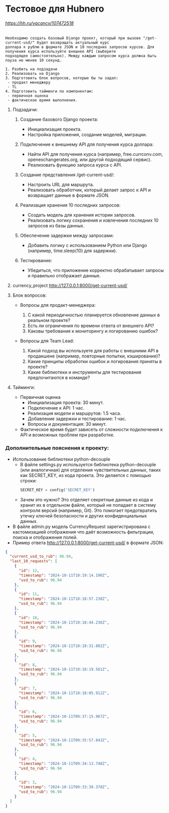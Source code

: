# Тестовое для Hubnero
###### https://hh.ru/vacancy/107472518

```text
Необходимо создать базовый Django проект, который при вызове "/get-current-usd/" будет возвращать актуальный курс 
доллара к рублю в формате JSON и 10 последних запросов курсов. Для получения курса используйте внешнее API (выберите 
подходящее самостоятельно). Между каждым запросом курса должна быть пауза не менее 10 секунд. 

1. Разбить на подзадачи 
2. Реализовать на Django 
3. Подготовить блок вопросов, которые бы ты задал: 
 - продакт менеджеру 
 - TL 
4. Подготовить тайминги по компонентам: 
 - первичная оценка 
 - фактическое время выполнения.
```
1. Подзадачи:
   1. Создание базового Django проекта:
      - Инициализация проекта.
      - Настройка приложения, создание моделей, миграции.
      
   2. Подключение к внешнему API для получения курса доллара:
      - Найти API для получения курса (например, free.currconv.com, openexchangerates.org, или другой подходящий сервис).
      - Реализовать функцию запроса курса с API.

   3. Создание представления /get-current-usd/:
      - Настроить URL для маршрута.
      - Реализовать обработчик, который делает запрос к API и возвращает данные в формате JSON.
      
   4. Реализация хранения 10 последних запросов:
      - Создать модель для хранения истории запросов.
      - Реализовать логику сохранения и извлечения последних 10 запросов из базы данных.
      
   5. Обеспечение задержки между запросами:
      - Добавить логику с использованием Python или Django (например, time.sleep(10) для задержки).
      
   6. Тестирование:
      - Убедиться, что приложение корректно обрабатывает запросы и правильно отображает данные.
      
2. currency_project http://127.0.0.1:8000/get-current-usd/
3. Блок вопросов:
   - Вопросы для продакт-менеджера:
     1. С какой периодичностью планируется обновление данных в реальном проекте?
     2. Есть ли ограничения по времени ответа от внешнего API?
     3. Каковы требования к мониторингу и логированию ошибок?
  
   - Вопросы для Team Lead:
     1. Какой подход вы используете для работы с внешними API в продакшене (например, повторные попытки, кэширование)? 
     2. Какие принципы обработки ошибок и логирования приняты в проекте? 
     3. Какие библиотеки и инструменты для тестирования предпочитаются в команде?

4. Тайминги:
   - Первичная оценка
     - Инициализация проекта: 30 минут. 
     - Подключение к API: 1 час. 
     - Реализация модели и маршрутов: 1.5 часа. 
     - Добавление задержки и тестирование: 1 час. 
     - Вопросы и документация: 30 минут.
   - Фактическое время будет зависеть от сложности подключения к API и возможных проблем при разработке.


### Дополнительные пояснения к проекту:
- Использование библиотеки python-decouple 
  - В файле settings.py используется библиотека python-decouple (или аналогичная) для отделения чувствительных данных, таких как SECRET_KEY, из кода проекта. Это делается с помощью строки:
    ```python
    SECRET_KEY = config('SECRET_KEY')
    ```
  - Зачем это нужно? Это отделяет секретные данные из кода и хранит их в отдельном файле, который не попадает в систему контроля версий (например, Git). Это помогает предотвратить утечку ключей безопасности и других конфиденциальных данных.
- В файле admin.py модель CurrencyRequest зарегистрирована с кастомизацией отображения что даёт возможность фильтрации, поиска и отображения полей.
- Пример ответа http://127.0.0.1:8000/get-current-usd/ в формате JSON:
```json
{
  "current_usd_to_rub": 96.94,
  "last_10_requests": [
    {
      "id": 12,
      "timestamp": "2024-10-11T10:19:14.190Z",
      "usd_to_rub": 96.94
    },
    {
      "id": 11,
      "timestamp": "2024-10-11T10:18:57.238Z",
      "usd_to_rub": 96.94
    },
    {
      "id": 10,
      "timestamp": "2024-10-11T10:18:44.236Z",
      "usd_to_rub": 96.94
    },
    {
      "id": 9,
      "timestamp": "2024-10-11T10:18:31.802Z",
      "usd_to_rub": 96.94
    },
    {
      "id": 8,
      "timestamp": "2024-10-11T10:18:19.561Z",
      "usd_to_rub": 96.94
    },
    {
      "id": 7,
      "timestamp": "2024-10-11T10:18:05.912Z",
      "usd_to_rub": 96.94
    },
    {
      "id": 6,
      "timestamp": "2024-10-11T09:37:15.967Z",
      "usd_to_rub": 96.94
    },
    {
      "id": 5,
      "timestamp": "2024-10-11T09:35:57.843Z",
      "usd_to_rub": 96.94
    },
    {
      "id": 4,
      "timestamp": "2024-10-11T09:34:13.748Z",
      "usd_to_rub": 96.94
    },
    {
      "id": 3,
      "timestamp": "2024-10-11T09:33:39.378Z",
      "usd_to_rub": 96.94
    }
  ]
}
```
